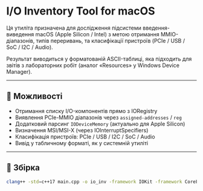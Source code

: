 # I/O Inventory Tool for macOS

Ця утиліта призначена для дослідження підсистеми введення-виведення macOS (Apple Silicon / Intel) з метою отримання MMIO-діапазонів, типів переривань, та класифікації пристроїв (PCIe / USB / SoC / I2C / Audio).

Результат виводиться у форматованій ASCII-таблиці, яка підходить для звітів з лабораторних робіт (аналог «Resources» у Windows Device Manager).

---

## 📌 Можливості

- Отримання списку I/O-компонентів прямо з IORegistry
- Виявлення PCIe-MMIO діапазонів через `assigned-addresses` / `reg`
- Додатковий парсинг `IODeviceMemory` (актуально для Apple Silicon)
- Визначення MSI/MSI-X (через IOInterruptSpecifiers)
- Класифікація пристроїв: PCIe / USB / I2C / SoC / Audio
- Вивід у табличному форматі, як у системній утиліті

---

## 🔧 Збірка

```bash
clang++ -std=c++17 main.cpp -o io_inv -framework IOKit -framework CoreFoundation
```
